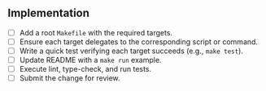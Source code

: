 ## Implementation
- [ ] Add a root `Makefile` with the required targets.
- [ ] Ensure each target delegates to the corresponding script or command.
- [ ] Write a quick test verifying each target succeeds (e.g., `make test`).
- [ ] Update README with a `make run` example.
- [ ] Execute lint, type-check, and run tests.
- [ ] Submit the change for review.
